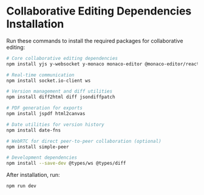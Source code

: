 # Collaborative Editing Dependencies Installation

Run these commands to install the required packages for collaborative editing:

```bash
# Core collaborative editing dependencies
npm install yjs y-websocket y-monaco monaco-editor @monaco-editor/react

# Real-time communication
npm install socket.io-client ws

# Version management and diff utilities
npm install diff2html diff jsondiffpatch

# PDF generation for exports
npm install jspdf html2canvas

# Date utilities for version history
npm install date-fns

# WebRTC for direct peer-to-peer collaboration (optional)
npm install simple-peer

# Development dependencies
npm install --save-dev @types/ws @types/diff
```

After installation, run:
```bash
npm run dev
```